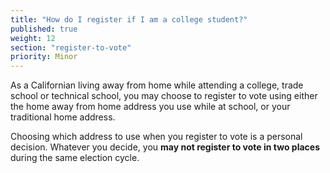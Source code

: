 ```yaml
---
title: "How do I register if I am a college student?"
published: true
weight: 12
section: "register-to-vote"
priority: Minor
---
```

As a Californian living away from home while attending a college, trade school or technical school, you may choose to register to vote using either the home away from home address you use while at school, or your traditional home address.  

Choosing which address to use when you register to vote is a personal decision. Whatever you decide, you **may not register to vote in two places** during the same election cycle.
